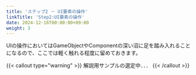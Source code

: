 ```yaml
---
title: 'ステップ2 － UI要素の操作'
linkTitle: 'Step2:UI要素の操作'
date: 2024-12-16T00:00:00+09:00
weight: 3
---
```


UIの操作においてはGameObjectやComponentの深い沼に足を踏み入れることになるので、ここでは軽く触れる程度に留めておきます。

{{< callout type="warning" >}}
  解説用サンプルの選定中．．．
{{< /callout >}}
